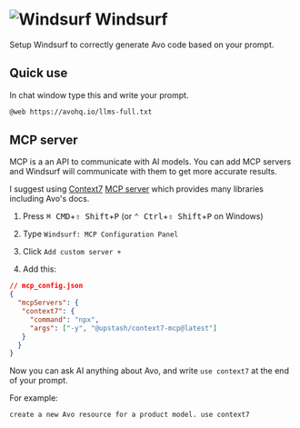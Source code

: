 # <img src="/assets/img/editor/windsurf.webp" alt="Windsurf" class="no-border h-8 -mt-2 inline-block"> Windsurf

Setup Windsurf to correctly generate Avo code based on your prompt.

## Quick use

In chat window type this and write your prompt.

```bash
@web https://avohq.io/llms-full.txt
```

## MCP server

MCP is a an API to communicate with AI models. You can add MCP servers and Windsurf will communicate with them to get more accurate results.

I suggest using [Context7](https://context7.com/) [MCP server](https://github.com/upstash/context7-mcp) which provides many libraries including Avo's docs.

1. Press <kbd>⌘ CMD</kbd>+<kbd>⇧ Shift</kbd>+<kbd>P</kbd> (or <kbd>⌃ Ctrl</kbd>+<kbd>⇧ Shift</kbd>+<kbd>P</kbd> on Windows)

2. Type `Windsurf: MCP Configuration Panel`

3. Click `Add custom server +`

4. Add this:

```json
// mcp_config.json
{
  "mcpServers": {
   "context7": {
     "command": "npx",
     "args": ["-y", "@upstash/context7-mcp@latest"]
   }
  }
}
```

Now you can ask AI anything about Avo, and write `use context7` at the end of your prompt.

For example:

```bash
create a new Avo resource for a product model. use context7
```
